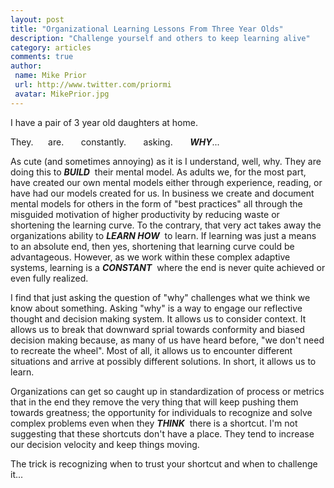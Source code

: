 ```yaml
---
layout: post
title: "Organizational Learning Lessons From Three Year Olds"
description: "Challenge yourself and others to keep learning alive"
category: articles
comments: true  
author:
 name: Mike Prior
 url: http://www.twitter.com/priormi
 avatar: MikePrior.jpg
---
```


I have a pair of 3 year old daughters at home.  

They.&nbsp;&nbsp;&nbsp;&nbsp;&nbsp;&nbsp;are.&nbsp;&nbsp;&nbsp;&nbsp;&nbsp;&nbsp; constantly.&nbsp;&nbsp;&nbsp;&nbsp;&nbsp;&nbsp; asking.&nbsp;&nbsp;&nbsp;&nbsp;&nbsp;&nbsp; ___WHY___...

As cute (and sometimes annoying) as it is I understand, well, why.  They are doing this to ___BUILD___ &nbsp;their mental model.  As adults we, for the most part, have created our own mental models either through experience, reading, or have had our models created for us.  In business we create and document mental models for others in the form of "best practices" all through the misguided motivation of higher productivity by reducing waste or shortening the learning curve.  To the contrary, that very act takes away the organizations ability to ___LEARN HOW___ &nbsp;to learn.  If learning was just a means to an absolute end, then yes, shortening that learning curve could be advantageous.  However, as we work within these complex adaptive systems, learning is a ___CONSTANT___ &nbsp;where the end is never quite achieved or even fully realized.

I find that just asking the question of "why" challenges what we think we know about something.  Asking "why" is a way to engage our reflective thought and decision making system.  It allows us to consider context.  It allows us to break that downward sprial towards conformity and biased decision making because, as many of us have heard before, "we don't need to recreate the wheel".  Most of all, it allows us to encounter different situations and arrive at possibly different solutions.  In short, it allows us to learn.

Organizations can get so caught up in standardization of process or metrics that in the end they remove the very thing that will keep pushing them towards greatness; the opportunity for individuals to recognize and solve complex problems even when they ___THINK___&nbsp; there is a shortcut.  I'm not suggesting that these shortcuts don't have a place.  They tend to increase our decision velocity and keep things moving.

The trick is recognizing when to trust your shortcut and when to challenge it...

